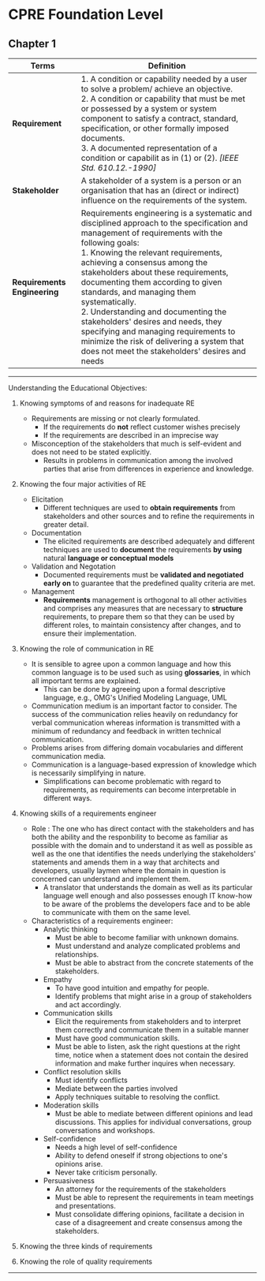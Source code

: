 CPRE Foundation Level
=====================

Chapter 1
---------
|Terms  | Definition  |
|-------|-------------|
|**Requirement**| 1.  A condition or capability needed by a user to solve a problem/ achieve an objective.  <br> 2. A condition or capability that must be met or possessed by a system or system component to satisfy a contract, standard, specification, or other formally imposed documents.  <br>3. A documented representation of a condition or capabilit as in (1) or (2). _[IEEE Std. 610.12.-1990]_|
|**Stakeholder**|A stakeholder of a system is a person or an organisation that has an (direct or indirect) influence on the requirements of the system.|
|**Requirements Engineering**|Requirements engineering is a systematic and disciplined approach to the specification and management of requirements with the following goals: <br> 1. Knowing the relevant requirements, achieving a consensus among the stakeholders about these requirements, documenting them according to given standards, and managing them systematically.  <br>2. Understanding and documenting the stakeholders' desires and needs, they specifying and managing requirements to minimize the risk of delivering a system that does not meet the stakeholders' desires and needs|
 
-------------------
Understanding the Educational Objectives:  

1. Knowing symptoms of and reasons for inadequate RE  
    * Requirements are missing or not clearly formulated.  
        + If the requirements do **not** reflect customer wishes precisely  
        + If the requirements are described in an imprecise way   
    * Misconception of the stakeholders that much is self-evident and does not need to be stated explicitly.  
        + Results in problems in communication among the involved parties that arise from differences in experience and knowledge.  
2. Knowing the four major activities of RE  
    * Elicitation  
        + Different techniques are used to **obtain requirements** from stakeholders and other sources and to refine the requirements in greater detail.
    * Documentation
        + The elicited requirements are described adequately and different techniques are used to **document** the requirements **by using** natural **language or conceptual models** 
    * Validation and Negotation
        + Documented requirements must be **validated and negotiated early on** to guarantee that the predefined quality criteria are met.
    * Management
        + **Requirements** management is orthogonal to all other activities and comprises any measures that are necessary to **structure** requirements, to prepare them so that they can be used by different roles, to maintain consistency after changes, and to ensure their implementation.                                  
3. Knowing the role of communication in RE 
    * It is sensible to agree upon a common language and how this common language is to be used such as using **glossaries**, in which all important terms are explained.
        + This can be done by agreeing upon a formal descriptive language, e.g., OMG's Unified Modeling Language, UML
    * Communication medium is an important factor to consider. The success of the communication relies heavily on redundancy for verbal communication whereas information is transmitted with a minimum of redundancy and feedback in written technical communication.
    * Problems arises from differing domain vocabularies and different communication media.
    * Communication is a language-based expression of knowledge which is necessarily simplifying in nature. 
        + Simplifications can become problematic with regard to requirements, as requirements can become interpretable in different ways.  
        
4. Knowing skills of a requirements engineer  
    * Role : The one who has direct contact with the stakeholders and has both the ability and the responbility to become as familiar as possible with the domain and to understand it as well as possible as well as the one that identifies the needs underlying the stakeholders' statements and amends them in a way that architects and developers, usually laymen where the domain in question is concerned can understand and implement them.
        + A translator that understands the domain as well as its particular language well enough and also possesses enough IT know-how to be aware of the problems the developers face and to be able to communicate with them on the same level.  
    * Characteristics of a requirements engineer:
        + Analytic thinking 
            - Must be able to become familiar with unknown domains.
            - Must understand and analyze complicated problems and relationships.
            - Must be able to abstract from the concrete statements of the stakeholders.
        + Empathy
            - To have good intuition and empathy for people.
            - Identify problems that might arise in a group of stakeholders and act accordingly.
        + Communication skills
            - Elicit the requirements from stakeholders and to interpret them correctly and communicate them in a suitable manner
            - Must have good communication skills.
            - Must be able to listen, ask the right questions at the right time, notice when a statement does not contain the desired information and make further inquires when necessary.
        + Conflict resolution skills
            - Must identify conflicts
            - Mediate between the parties involved
            - Apply techniques suitable to resolving the conflict.
        + Moderation skills
            - Must be able to mediate between different opinions and lead discussions. This applies for individual conversations, group conversations and workshops.
        + Self-confidence
            - Needs a high level of self-confidence
            - Ability to defend oneself if strong objections to one's opinions arise.
            - Never take criticism personally.
        + Persuasiveness
            - An attorney for the requirements of the stakeholders
            - Must be able to represent the requirements in team meetings and presentations.
            - Must consolidate differing opinions, facilitate a decision in case of a disagreement and create consensus among the stakeholders.
           
5. Knowing the three kinds of requirements  
6. Knowing the role of quality requirements  
-------------------